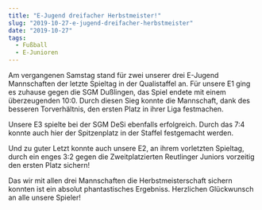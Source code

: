 ```yaml
---
title: "E-Jugend dreifacher Herbstmeister!"
slug: "2019-10-27-e-jugend-dreifacher-herbstmeister"
date: "2019-10-27"
tags:
  - Fußball
  - E-Junioren
---
```

Am vergangenen Samstag stand für zwei unserer drei E-Jugend Mannschaften der letzte Spieltag in der Qualistaffel an. Für unsere E1 ging es zuhause gegen die SGM Dußlingen, das Spiel endete mit einem überzeugenden 10:0. Durch diesen Sieg konnte die Mannschaft, dank des besseren Torverhältnis, den ersten Platz in ihrer Liga festmachen.

Unsere E3 spielte bei der SGM DeSi ebenfalls erfolgreich. Durch das 7:4 konnte auch hier der Spitzenplatz in der Staffel festgemacht werden.

Und zu guter Letzt konnte auch unsere E2, an ihrem vorletzten Spieltag, durch ein enges 3:2 gegen die Zweitplatzierten Reutlinger Juniors vorzeitig den ersten Platz sichern!

Das wir mit allen drei Mannschaften die Herbstmeisterschaft sichern konnten ist ein absolut phantastisches Ergebniss. Herzlichen Glückwunsch an alle unsere Spieler!
